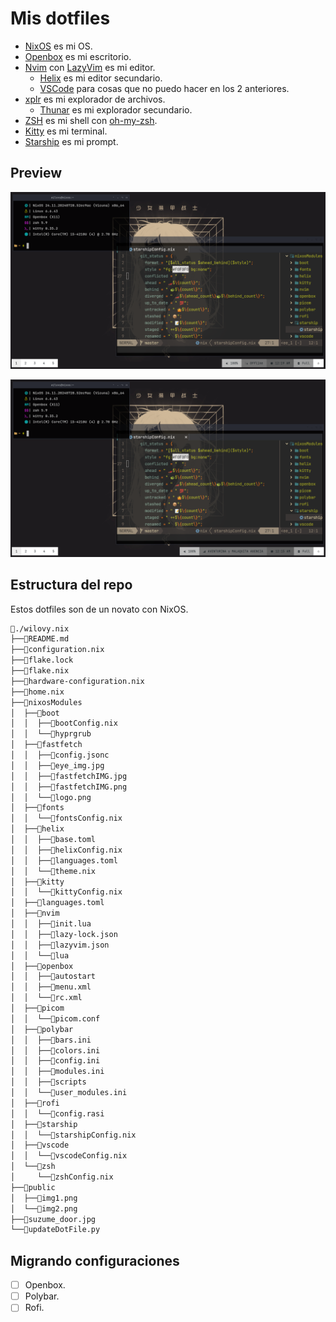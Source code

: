 # Mis dotfiles

- [NixOS](https://nixos.org/) es mi OS.
- [Openbox](https://openbox.org/) es mi escritorio.
- [Nvim](https://neovim.io/) con [LazyVim](https://www.lazyvim.org/) es mi editor.
  - [Helix](https://helix-editor.com/) es mi editor secundario.
  - [VSCode](https://code.visualstudio.com/) para cosas que no puedo hacer en los 2 anteriores.
- [xplr](https://xplr.dev/) es mi explorador de archivos.
  - [Thunar](https://docs.xfce.org/xfce/thunar/start) es mi explorador secundario.
- [ZSH](https://www.zsh.org/) es mi shell con [oh-my-zsh](https://ohmyz.sh/).
- [Kitty](https://sw.kovidgoyal.net/kitty/) es mi terminal.
- [Starship](https://starship.rs/) es mi prompt.

## Preview

![Clean](./public/img2.png)

![FastFetch](./public/img1.png)

## Estructura del repo

Estos dotfiles son de un novato con NixOS.

```txt
📁./wilovy.nix
├──📄README.md
├──📄configuration.nix
├──📄flake.lock
├──📄flake.nix
├──📄hardware-configuration.nix
├──📄home.nix
├──📁nixosModules
│  ├──📁boot
│  │  ├──📄bootConfig.nix
│  │  └──📁hyprgrub
│  ├──📁fastfetch
│  │  ├──📄config.jsonc
│  │  ├──📄eye_img.jpg
│  │  ├──📄fastfetchIMG.jpg
│  │  ├──📄fastfetchIMG.png
│  │  └──📄logo.png
│  ├──📁fonts
│  │  └──📄fontsConfig.nix
│  ├──📁helix
│  │  ├──📄base.toml
│  │  ├──📄helixConfig.nix
│  │  ├──📄languages.toml
│  │  └──📄theme.nix
│  ├──📁kitty
│  │  └──📄kittyConfig.nix
│  ├──📄languages.toml
│  ├──📁nvim
│  │  ├──📄init.lua
│  │  ├──📄lazy-lock.json
│  │  ├──📄lazyvim.json
│  │  └──📁lua
│  ├──📁openbox
│  │  ├──📄autostart
│  │  ├──📄menu.xml
│  │  └──📄rc.xml
│  ├──📁picom
│  │  └──📄picom.conf
│  ├──📁polybar
│  │  ├──📄bars.ini
│  │  ├──📄colors.ini
│  │  ├──📄config.ini
│  │  ├──📄modules.ini
│  │  ├──📁scripts
│  │  └──📄user_modules.ini
│  ├──📁rofi
│  │  └──📄config.rasi
│  ├──📁starship
│  │  └──📄starshipConfig.nix
│  ├──📁vscode
│  │  └──📄vscodeConfig.nix
│  └──📁zsh
│     └──📄zshConfig.nix
├──📁public
│  ├──📄img1.png
│  └──📄img2.png
├──📄suzume_door.jpg
└──📄updateDotFile.py
```

## Migrando configuraciones

* [ ] Openbox.
* [ ] Polybar.
* [ ] Rofi.
